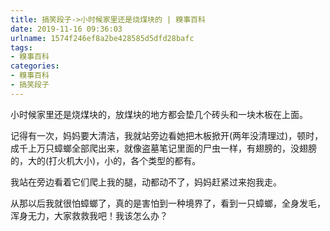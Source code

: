 ```yaml
---
title: 搞笑段子->小时候家里还是烧煤块的 | 糗事百科
date: 2019-11-16 09:36:03
urlname: 1574f246ef8a2be428585d5dfd28bafc
tags: 
- 糗事百科
categories:
- 糗事百科
- 搞笑段子
---
```

小时候家里还是烧煤块的，放煤块的地方都会垫几个砖头和一块木板在上面。

记得有一次，妈妈要大清洁，我就站旁边看她把木板掀开(两年没清理过)，顿时，成千上万只蟑螂全部爬出来，就像盗墓笔记里面的尸虫一样，有翅膀的，没翅膀的，大的(打火机大小)，小的，各个类型的都有。

我站在旁边看着它们爬上我的腿，动都动不了，妈妈赶紧过来抱我走。

从那以后我就很怕蟑螂了，真的是害怕到一种境界了，看到一只蟑螂，全身发毛，浑身无力，大家救救我吧！我该怎么办？


